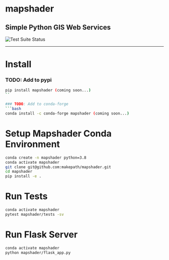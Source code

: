 # mapshader
Simple Python GIS Web Services
--------

![Test Suite Status](https://github.com/makepath/mapshader/workflows/Python%20Test%20Suite/badge.svg)

-------

# Install

### TODO: Add to pypi
```bash
pip install mapshader (coming soon...)
``

### TODO: Add to conda-forge
```bash
conda install -c conda-forge mapshader (coming soon...)
```

# Setup Mapshader Conda Environment
```bash
conda create -n mapshader python=3.8
conda activate mapshader
git clone git@github.com:makepath/mapshader.git
cd mapshader
pip install -e .
```

# Run Tests
```bash
conda activate mapshader
pytest mapshader/tests -sv
```

# Run Flask Server
```bash
conda activate mapshader
python mapshader/flask_app.py
```
